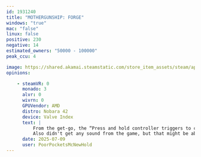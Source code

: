 ```yaml
---
id: 1931240
title: "MOTHERGUNSHIP: FORGE"
windows: "true"
mac: "false"
linux: false
positive: 230
negative: 14
estimated_owners: "50000 - 100000"
peak_ccu: 4

image: https://shared.akamai.steamstatic.com/store_item_assets/steam/apps/1931240/header.jpg?t=1722877610
opinions:

    - steamVR: 0
      monado: 3
      alvr: 0
      wivrn: 0
      GPUVendor: AMD
      distro: Nobara 42
      device: Valve Index
      text: |
          From the get-go, the “Press and hold controller triggers to charge a punch” isn't reliably working, despite relying working on the same key, to shoot things. In the case you are stuck at that tutorial part, you can always "surrender" in the option menu, and go back to the title screen.
          Also didn't get any sound from the game, but that might be able to be worked around via Pipewire.
      date: 2025-07-09
      user: PoorPocketsMcNewHold
---
```

